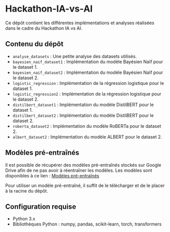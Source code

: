 # Hackathon-IA-vs-AI

Ce dépôt contient les différentes implémentations et analyses réalisées dans le cadre du Hackathon IA vs AI.

## Contenu du dépôt

- `analyse_datasets` : Une petite analyse des datasets utilisés.
- `bayesien_naif_dataset1` : Implémentation du modèle Bayésien Naïf pour le dataset 1.
- `bayesien_naif_dataset2` : Implémentation du modèle Bayésien Naïf pour le dataset 2.
- `logistic_regression` : Implémentation de la régression logistique pour le dataset 1.
- `logistic_regression2` : Implémentation de la régression logistique pour le dataset 2.
- `distilbert_dataset1` : Implémentation du modèle DistilBERT pour le dataset 1.
- `distilbert_dataset2` : Implémentation du modèle DistilBERT pour le dataset 2.
- `roberta_dataset2` : Implémentation du modèle RoBERTa pour le dataset 2.
- `albert_dataset2` : Implémentation du modèle ALBERT pour le dataset 2.

## Modèles pré-entraînés

Il est possible de récupérer des modèles pré-entraînés stockés sur Google Drive afin de ne pas avoir à réentraîner les modèles. Les modèles sont disponibles à ce lien : [Modèles pré-entraînés](https://drive.google.com/drive/folders/1bKuM64KGuQfA1raGojiZHwIQznKIEy9y?usp=sharing)

Pour utiliser un modèle pré-entraîné, il suffit de le télécharger et de le placer à la racine du dépôt.

## Configuration requise

- Python 3.x
- Bibliothèques Python : numpy, pandas, scikit-learn, torch, transformers

